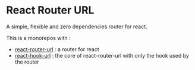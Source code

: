 # React Router URL

A simple, flexible and zero dependencies router for react.

This is a monorepos with :

- [react-router-url](https://github.com/simonboisset/react-router-url/react-router-url) : a router for react
- [react-hook-url](https://github.com/simonboisset/react-router-url/react-hook-url) : the core of react-router-url with only the hook used by the router
